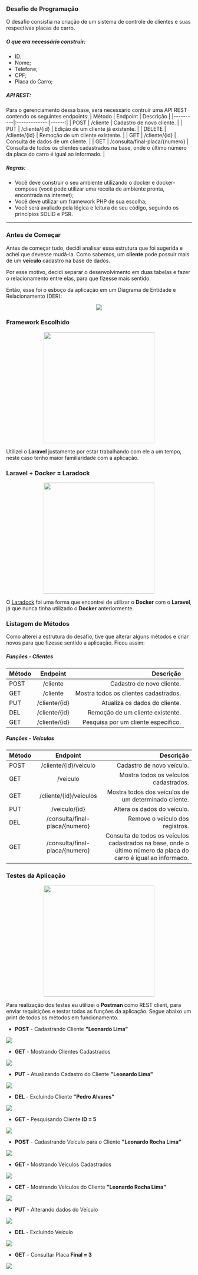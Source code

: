 ### Desafio de Programação
O desafio consistia na criação de um sistema de controle de clientes e suas respectivas placas de carro.

##### O que era necessário construir:
- ID;
- Nome;
- Telefone;
- CPF;
- Placa do Carro;

##### API REST:
Para o gerenciamento dessa base, será necessário contruir uma API REST contendo os seguintes endpoints:
| Método   |      Endpoint      |  Descrição |
|----------|:-------------:|------:|
| POST |  /cliente | Cadastro de novo cliente. |
| PUT  |  /cliente/{id}  |   Edição de um cliente já existente. |
| DELETE | /cliente/{id} |    Remoção de um cliente existente. |
| GET | /cliente/{id} |    Consulta de dados de um cliente. |
| GET | /consulta/final-placa/{numero} |    Consulta de todos os clientes cadastrados na base, onde o último número da placa do carro é igual ao informado. |

##### Regras:
- Você deve construir o seu ambiente utilizando o docker e docker-compose (você pode utilizar uma receita de ambiente pronta, encontrada na internet);
- Você deve utilizar um framework PHP de sua escolha;
- Você será avaliado pela lógica e leitura do seu código, seguindo os princípios SOLID e PSR.

---

### Antes de Começar
Antes de começar tudo, decidi analisar essa estrutura que foi sugerida e achei que devesse mudá-la. Como sabemos, um <b>cliente</b> pode possuir mais de um <b>veículo</b> cadastro na base de dados.

Por esse motivo, decidi separar o desenvolvimento em duas tabelas e fazer o relacionamento entre elas, para que fizesse mais sentido.

Então, esse foi o esboço da aplicação em um Diagrama de Entidade e Relacionamento (DER):
<p align="center">
<img src="imagens/der.png">
</p>

### Framework Escolhido
<p align="center"><a href="https://laravel.com" target="_blank"><img src="https://raw.githubusercontent.com/laravel/art/master/logo-lockup/5%20SVG/2%20CMYK/1%20Full%20Color/laravel-logolockup-cmyk-red.svg" width="300"></a></p>

Utilizei o <b>Laravel</b> justamente por estar trabalhando com ele a um tempo, neste caso tenho maior familiaridade com a aplicação.

### Laravel + Docker = Laradock
<p align="center">
<img src="imagens/laradock.png" width="300">
</p>
O <a href="https://laradock.io/">Laradock</a> foi uma forma que encontrei de utilizar o <b>Docker</b> com o <b>Laravel</b>, já que nunca tinha utilizado o <b>Docker</b> anteriormente.

### Listagem de Métodos
Como alterei a estrutura do desafio, tive que alterar alguns métodos e criar novos para que fizesse sentido a aplicação. Ficou assim:
##### Funções - Clientes
| Método   |      Endpoint      |  Descrição |
|----------|:-------------:|------:|
| POST |  /cliente | Cadastro de novo cliente. |
| GET  |  /cliente  |   Mostra todos os clientes cadastrados. |
| PUT | /cliente/{id} |    Atualiza os dados do cliente. |
| DEL | /cliente/{id} |    Remoção de um cliente existente. |
| GET | /cliente/{id} |    Pesquisa por um cliente específico. |
##### Funções - Veículos
| Método   |      Endpoint      |  Descrição |
|----------|:-------------:|------:|
| POST |  /cliente/{id}/veiculo | Cadastro de novo veículo. |
| GET  |  /veiculo  |   Mostra todos os veículos cadastrados. |
| GET | /cliente/{id}/veiculos |    Mostra todos dos veículos de um determinado cliente. |
| PUT | /veiculo/{id} |    Altera os dados do veículo. |
| DEL | /consulta/final-placa/{numero} |    Remove o veículo dos registros. |
| GET | /consulta/final-placa/{numero} |    Consulta de todos os veículos cadastrados na base, onde o último número da placa do carro é igual ao informado. |

### Testes da Aplicação
<p align="center">
<img src="imagens/postman.png" width="300">
</p>
Para realização dos testes eu utilizei o <b>Postman</b> como REST client, para enviar requisições e testar todas as funções da aplicação. Segue abaixo um print de todos os métodos em funcionamento.

- <b>POST</b> - Cadastrando Cliente <b>"Leonardo Lima"</b>
<img src="imagens/cadastrar_cliente.PNG">

- <b>GET</b> - Mostrando Clientes Cadastrados
<img src="imagens/show_clients.PNG">

- <b>PUT</b> - Atualizando Cadastro do Cliente <b>"Leonardo Lima"</b>
<img src="imagens/update_cliente.PNG">

- <b>DEL</b> - Excluindo Cliente <b>"Pedro Alvares"</b>
<img src="imagens/remove_cliente.PNG">


- <b>GET</b> - Pesquisando Cliente <b>ID = 5</b>
<img src="imagens/get_cliente.PNG">

- <b>POST</b> - Cadastrando Veículo para o Cliente <b>"Leonardo Rocha Lima"</b>
<img src="imagens/cadastrar_veiculo.PNG">

- <b>GET</b> - Mostrando Veículos Cadastrados
<img src="imagens/show_veiculos.PNG">

- <b>GET</b> - Mostrando Veículos do Cliente <b>"Leonardo Rocha Lima"</b>
<img src="imagens/show_veiculos_cliente.PNG">

- <b>PUT</b> - Alterando dados do Veículo
<img src="imagens/update_veiculo.PNG">

- <b>DEL</b> - Excluindo Veículo
<img src="imagens/remove_veiculo.PNG">

- <b>GET</b> - Consultar Placa <b>Final = 3</b>
<img src="imagens/consulta_placa.PNG">